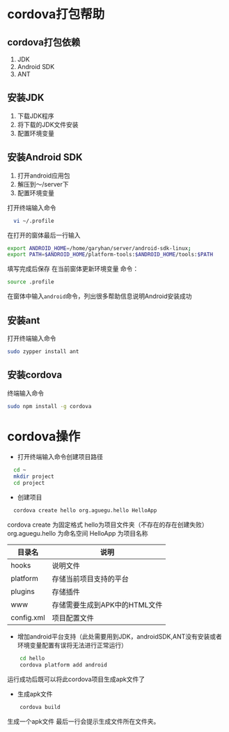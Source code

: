 cordova打包帮助
===============

cordova打包依赖
-------------
1. JDK
2. Android SDK
3. ANT

安装JDK
--------------
1. 下载JDK程序
2. 将下载的JDK文件安装
3. 配置环境变量

安装Android SDK 
--------------
1. 打开android应用包
2. 解压到～/server下
3. 配置环境变量

打开终端输入命令

```bash
  vi ~/.profile
```

在打开的窗体最后一行输入
```bash
export ANDROID_HOME=/home/garyhan/server/android-sdk-linux;
export PATH=$ANDROID_HOME/platform-tools:$ANDROID_HOME/tools:$PATH
```

填写完成后保存
在当前窗体更新环境变量
命令：
```bash
source .profile
```

在窗体中输入`android`命令，列出很多帮助信息说明Android安装成功

安装ant
---------------
打开终端输入命令
```bash
sudo zypper install ant
```

安装cordova
---------------
终端输入命令
```bash
sudo npm install -g cordova
```

cordova操作
===========

- 打开终端输入命令创建项目路径
```bash
  cd ~
  mkdir project
  cd project
```


- 创建项目
```bash
  cordova create hello org.aguegu.hello HelloApp
```
cordova create 为固定格式
hello为项目文件夹（不存在的存在创建失败）
org.aguegu.hello  为命名空间
HelloApp 为项目名称

目录名     |    说明
----------|--------------
hooks     | 说明文件
platform  | 存储当前项目支持的平台
plugins   | 存储插件
www       | 存储需要生成到APK中的HTML文件
config.xml| 项目配置文件


- 增加android平台支持（此处需要用到JDK，androidSDK,ANT没有安装或者环境变量配置有误将无法进行正常运行）
```bash
    cd hello
    cordova platform add android
```
运行成功后既可以将此cordova项目生成apk文件了
- 生成apk文件
```bash
    cordova build
```
生成一个apk文件  最后一行会提示生成文件所在文件夹。